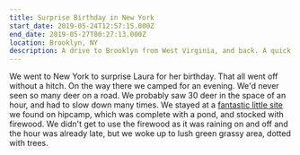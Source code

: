 ```yaml
---
title: Surprise Birthday in New York
start_date: 2019-05-24T12:57:15.000Z
end_date: 2019-05-27T00:27:13.000Z
location: Brooklyn, NY
description: A drive to Brooklyn from West Virginia, and back. A quick stop  over in New Jersey as well, for a summery pool day.
---
```


We went to New York to surprise Laura for her birthday. That all went off without a hitch. On the way there we camped for an evening. We'd never seen so many deer on a road. We probably saw 30 deer in the space of an hour, and had to slow down many times. We stayed at a [fantastic little site](https://www.hipcamp.com/pennsylvania/the-pond/overland-camping-at-the-pond) we found on hipcamp, which was complete with a pond, and stocked with firewood. We didn't get to use the firewood as it was raining on and off and the hour was already late, but we woke up to lush green grassy area, dotted with trees.


